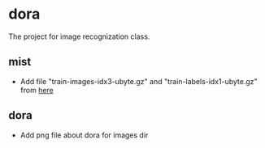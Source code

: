 # dora

The project for image recognization class.

## mist
- Add file "train-images-idx3-ubyte.gz" and "train-labels-idx1-ubyte.gz" from [here](http://yann.lecun.com/exdb/mnist/)

## dora
- Add png file about dora for images dir
